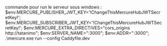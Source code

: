 commande pour run le serveur sous windows : $env:MERCURE_PUBLISHER_JWT_KEY='!ChangeThisMercureHubJWTSecretKey!'; $env:MERCURE_SUBSCRIBER_JWT_KEY='!ChangeThisMercureHubJWTSecretKey!'; $env:MERCURE_EXTRA_DIRECTIVES="cors_origins http://tatanimo"; $env:SERVER_NAME=":3000"; $env:ADDR=":3000"; .\mercure.exe run --config Caddyfile.dev

